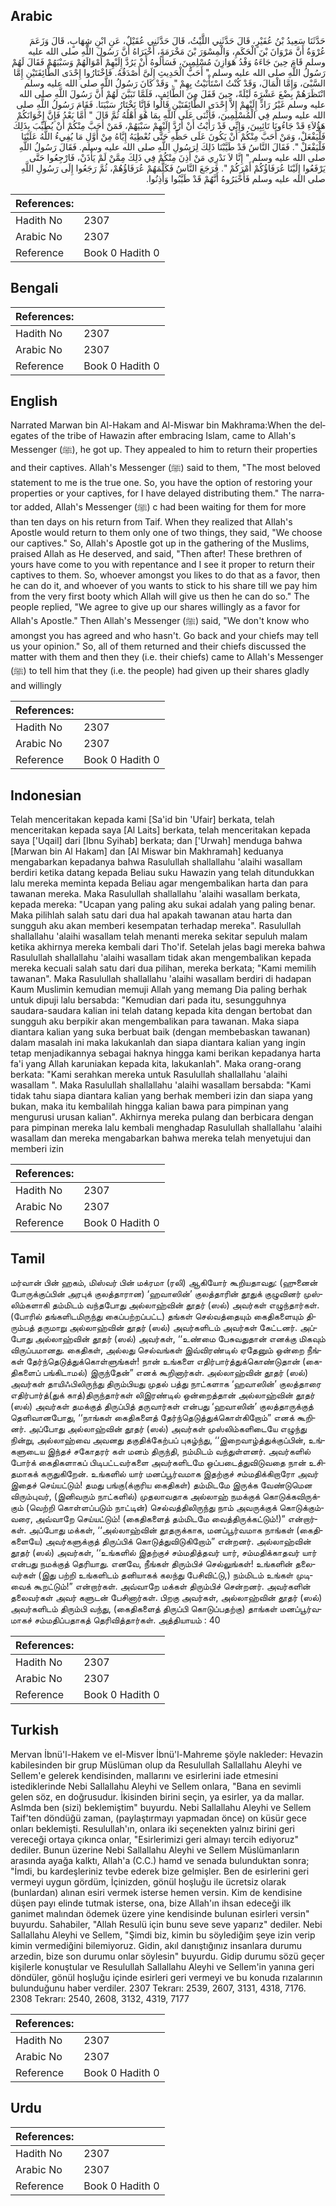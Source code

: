## Arabic


<div dir="rtl" lang="ar" style={{fontSize:'larger',backgroundColor:'#f8f9fa',padding:20}}>
حَدَّثَنَا سَعِيدُ بْنُ عُفَيْرٍ، قَالَ حَدَّثَنِي اللَّيْثُ، قَالَ حَدَّثَنِي عُقَيْلٌ، عَنِ ابْنِ شِهَابٍ، قَالَ وَزَعَمَ عُرْوَةُ أَنَّ مَرْوَانَ بْنَ الْحَكَمِ، وَالْمِسْوَرَ بْنَ مَخْرَمَةَ، أَخْبَرَاهُ أَنَّ رَسُولَ اللَّهِ صلى الله عليه وسلم قَامَ حِينَ جَاءَهُ وَفْدُ هَوَازِنَ مُسْلِمِينَ، فَسَأَلُوهُ أَنْ يَرُدَّ إِلَيْهِمْ أَمْوَالَهُمْ وَسَبْيَهُمْ فَقَالَ لَهُمْ رَسُولُ اللَّهِ صلى الله عليه وسلم ‏"‏ أَحَبُّ الْحَدِيثِ إِلَىَّ أَصْدَقُهُ‏.‏ فَاخْتَارُوا إِحْدَى الطَّائِفَتَيْنِ إِمَّا السَّبْىَ، وَإِمَّا الْمَالَ، وَقَدْ كُنْتُ اسْتَأْنَيْتُ بِهِمْ ‏"‏‏.‏ وَقَدْ كَانَ رَسُولُ اللَّهِ صلى الله عليه وسلم انْتَظَرَهُمْ بِضْعَ عَشْرَةَ لَيْلَةً، حِينَ قَفَلَ مِنَ الطَّائِفِ، فَلَمَّا تَبَيَّنَ لَهُمْ أَنَّ رَسُولَ اللَّهِ صلى الله عليه وسلم غَيْرُ رَادٍّ إِلَيْهِمْ إِلاَّ إِحْدَى الطَّائِفَتَيْنِ قَالُوا فَإِنَّا نَخْتَارُ سَبْيَنَا‏.‏ فَقَامَ رَسُولُ اللَّهِ صلى الله عليه وسلم فِي الْمُسْلِمِينَ، فَأَثْنَى عَلَى اللَّهِ بِمَا هُوَ أَهْلُهُ ثُمَّ قَالَ ‏"‏ أَمَّا بَعْدُ فَإِنَّ إِخْوَانَكُمْ هَؤُلاَءِ قَدْ جَاءُونَا تَائِبِينَ، وَإِنِّي قَدْ رَأَيْتُ أَنْ أَرُدَّ إِلَيْهِمْ سَبْيَهُمْ، فَمَنْ أَحَبَّ مِنْكُمْ أَنْ يُطَيِّبَ بِذَلِكَ فَلْيَفْعَلْ، وَمَنْ أَحَبَّ مِنْكُمْ أَنْ يَكُونَ عَلَى حَظِّهِ حَتَّى نُعْطِيَهُ إِيَّاهُ مِنْ أَوَّلِ مَا يُفِيءُ اللَّهُ عَلَيْنَا فَلْيَفْعَلْ ‏"‏‏.‏ فَقَالَ النَّاسُ قَدْ طَيَّبْنَا ذَلِكَ لِرَسُولِ اللَّهِ صلى الله عليه وسلم‏.‏ فَقَالَ رَسُولُ اللَّهِ صلى الله عليه وسلم ‏"‏ إِنَّا لاَ نَدْرِي مَنْ أَذِنَ مِنْكُمْ فِي ذَلِكَ مِمَّنْ لَمْ يَأْذَنْ، فَارْجِعُوا حَتَّى يَرْفَعُوا إِلَيْنَا عُرَفَاؤُكُمْ أَمْرَكُمْ ‏"‏‏.‏ فَرَجَعَ النَّاسُ فَكَلَّمَهُمْ عُرَفَاؤُهُمْ، ثُمَّ رَجَعُوا إِلَى رَسُولِ اللَّهِ صلى الله عليه وسلم فَأَخْبَرُوهُ أَنَّهُمْ قَدْ طَيَّبُوا وَأَذِنُوا‏.‏
</div>
<div style={{backgroundColor:'#f8f9fa',padding:20, marginBottom: 10}}><table> <thead> <tr> <th>References:</th> <th></th> </tr> </thead> <tbody><tr><td>Hadith No</td><td>2307</td></tr><tr><td>Arabic No</td><td>2307</td></tr><tr><td>Reference</td><td>Book 0 Hadith 0</td></tr></tbody></table></div>

## Bengali


<div dir="ltr" lang="bn" style={{fontSize:'larger',backgroundColor:'#f8f9fa',padding:20}}>

</div>
<div style={{backgroundColor:'#f8f9fa',padding:20, marginBottom: 10}}><table> <thead> <tr> <th>References:</th> <th></th> </tr> </thead> <tbody><tr><td>Hadith No</td><td>2307</td></tr><tr><td>Arabic No</td><td>2307</td></tr><tr><td>Reference</td><td>Book 0 Hadith 0</td></tr></tbody></table></div>

## English


<div dir="ltr" lang="en" style={{fontSize:'larger',backgroundColor:'#f8f9fa',padding:20}}>
Narrated Marwan bin Al-Hakam and Al-Miswar bin Makhrama:When the delegates of the tribe of Hawazin after embracing Islam, came to Allah's Messenger (ﷺ), he got up. They appealed to him to return their properties and their captives. Allah's Messenger (ﷺ) said to them, "The most beloved statement to me is the true one. So, you have the option of restoring your properties or your captives, for I have delayed distributing them." The narrator added, Allah's Messenger (ﷺ) c had been waiting for them for more than ten days on his return from Taif. When they realized that Allah's Apostle would return to them only one of two things, they said, "We choose our captives." So, Allah's Apostle got up in the gathering of the Muslims, praised Allah as He deserved, and said, "Then after! These brethren of yours have come to you with repentance and I see it proper to return their captives to them. So, whoever amongst you likes to do that as a favor, then he can do it, and whoever of you wants to stick to his share till we pay him from the very first booty which Allah will give us then he can do so." The people replied, "We agree to give up our shares willingly as a favor for Allah's Apostle." Then Allah's Messenger (ﷺ) said, "We don't know who amongst you has agreed and who hasn't. Go back and your chiefs may tell us your opinion." So, all of them returned and their chiefs discussed the matter with them and then they (i.e. their chiefs) came to Allah's Messenger (ﷺ) to tell him that they (i.e. the people) had given up their shares gladly and willingly
</div>
<div style={{backgroundColor:'#f8f9fa',padding:20, marginBottom: 10}}><table> <thead> <tr> <th>References:</th> <th></th> </tr> </thead> <tbody><tr><td>Hadith No</td><td>2307</td></tr><tr><td>Arabic No</td><td>2307</td></tr><tr><td>Reference</td><td>Book 0 Hadith 0</td></tr></tbody></table></div>

## Indonesian


<div dir="ltr" lang="id" style={{fontSize:'larger',backgroundColor:'#f8f9fa',padding:20}}>
Telah menceritakan kepada kami [Sa'id bin 'Ufair] berkata, telah menceritakan kepada saya [Al Laits] berkata, telah menceritakan kepada saya ['Uqail] dari [Ibnu Syihab] berkata; dan ['Urwah] menduga bahwa [Marwan bin Al Hakam] dan [Al Miswar bin Makhramah] keduanya mengabarkan kepadanya bahwa Rasulullah shallallahu 'alaihi wasallam berdiri ketika datang kepada Beliau suku Hawazin yang telah ditundukkan lalu mereka meminta kepada Beliau agar mengembalikan harta dan para tawanan mereka. Maka Rasulullah shallallahu 'alaihi wasallam berkata, kepada mereka: "Ucapan yang paling aku sukai adalah yang paling benar. Maka pilihlah salah satu dari dua hal apakah tawanan atau harta dan sungguh aku akan memberi kesempatan terhadap mereka". Rasulullah shallallahu 'alaihi wasallam telah menanti mereka sekitar sepuluh malam ketika akhirnya mereka kembali dari Tho'if. Setelah jelas bagi mereka bahwa Rasulullah shallallahu 'alaihi wasallam tidak akan mengembalikan kepada mereka kecuali salah satu dari dua pilihan, mereka berkata; "Kami memilih tawanan". Maka Rasulullah shallallahu 'alaihi wasallam berdiri di hadapan Kaum Muslimin kemudian memuji Allah yang memang Dia paling berhak untuk dipuji lalu bersabda: "Kemudian dari pada itu, sesungguhnya saudara-saudara kalian ini telah datang kepada kita dengan bertobat dan sungguh aku berpikir akan mengembalikan para tawanan. Maka siapa diantara kalian yang suka berbuat baik (dengan membebaskan tawanan) dalam masalah ini maka lakukanlah dan siapa diantara kalian yang ingin tetap menjadikannya sebagai haknya hingga kami berikan kepadanya harta fa'i yang Allah karuniakan kepada kita, lakukanlah". Maka orang-orang berkata: "Kami serahkan mereka untuk Rasulullah shallallahu 'alaihi wasallam ". Maka Rasulullah shallallahu 'alaihi wasallam bersabda: "Kami tidak tahu siapa diantara kalian yang berhak memberi izin dan siapa yang bukan, maka itu kembalilah hingga kalian bawa para pimpinan yang mengurusi urusan kalian". Akhirnya mereka pulang dan berbicara dengan para pimpinan mereka lalu kembali menghadap Rasulullah shallallahu 'alaihi wasallam dan mereka mengabarkan bahwa mereka telah menyetujui dan memberi izin
</div>
<div style={{backgroundColor:'#f8f9fa',padding:20, marginBottom: 10}}><table> <thead> <tr> <th>References:</th> <th></th> </tr> </thead> <tbody><tr><td>Hadith No</td><td>2307</td></tr><tr><td>Arabic No</td><td>2307</td></tr><tr><td>Reference</td><td>Book 0 Hadith 0</td></tr></tbody></table></div>

## Tamil


<div dir="ltr" lang="ta" style={{fontSize:'larger',backgroundColor:'#f8f9fa',padding:20}}>
மர்வான் பின் ஹகம், மிஸ்வர் பின் மக்ரமா (ரலி) ஆகியோர் கூறியதாவது: (ஹுனைன் போருக்குப்பின் அரபுக் குலத்தாரான) ‘ஹவாஸின்’ குலத்தாரின் தூதுக் குழுவினர் முஸ்லிம்களாகி தம்மிடம் வந்தபோது அல்லாஹ்வின் தூதர் (ஸல்) அவர்கள் எழுந்தார்கள். (போரில் தங்களிடமிருந்து கைப்பற்றப்பட்ட) தங்கள் செல்வத்தையும் கைதிகளையும் திரும்பத் தருமாறு அல்லாஹ்வின் தூதர் (ஸல்) அவர்களிடம் அவர்கள் கேட்டனர். அப்போது அல்லாஹ்வின் தூதர் (ஸல்) அவர்கள், ‘‘உண்மை பேசுவதுதான் எனக்கு மிகவும் விருப்பமானது. கைதிகள், அல்லது செல்வங்கள் இவ்விரண்டில் ஏதேனும் ஒன்றை நீங்கள் தேர்ந்தெடுத்துக்கொள்ளுங்கள்! நான் உங்களை எதிர்பார்த்துக்கொண்டுதான் (கைதிகளைப் பங்கிடாமல்) இருந்தேன்” எனக் கூறினார்கள். அல்லாஹ்வின் தூதர் (ஸல்) அவர்கள் தாயிஃபிலிருந்து திரும்பியது முதல் பத்து நாட்களாக ‘ஹவாஸின்’ குலத்தாரை எதிர்பார்த்(துக் காத்)திருந்தார்கள் லிஇரண்டில் ஒன்றைத்தான் அல்லாஹ்வின் தூதர் (ஸல்) அவர்கள் தமக்குத் திருப்பித் தருவார்கள் என்பது ‘ஹவாஸின்’ குலத்தாருக்குத் தெளிவானபோது, ‘‘நாங்கள் கைதிகளைத் தேர்ந்தெடுத்துக்கொள்கிறோம்” எனக் கூறினர். அப்போது அல்லாஹ்வின் தூதர் (ஸல்) அவர்கள் முஸ்லிம்களிடையே எழுந்து நின்று, அல்லாஹ்வை அவனது தகுதிக்கேற்பப் புகழ்ந்து, ‘‘இறைவாழ்த்துக்குப்பின், உங்களுடைய இந்தச் சகோதரர் கள் மனம் திருந்தி, நம்மிடம் வந்துள்ளனர். அவர்களில் போர்க் கைதிகளாகப் பிடிபட்டவர்களை அவர்களிடமே ஒப்படைத்துவிடுவதை நான் உசிதமாகக் கருதுகிறேன். உங்களில் யார் மனப்பூர்வமாக இதற்குச் சம்மதிக்கிறாரோ அவர் இதைச் செய்யட்டும்! தமது பங்கு(க்குரிய கைதிகள்) தம்மிடமே இருக்க வேண்டுமென விரும்புவர், (இனிவரும் நாட்களில்) முதலாவதாக அல்லாஹ் நமக்குக் கொடுக்கவிருக்கும் (வெற்றி கொள்ளப்படும் நாட்டின்) செல்வத்திலிருந்து நாம் அவருக்குக் கொடுக்கும்வரை, அவ்வாறே செய்யட்டும்! (கைதிகளைத் தம்மிடமே வைத்திருக்கட்டும்!)” என்றார்கள். அப்போது மக்கள், ‘‘அல்லாஹ்வின் தூதருக்காக, மனப்பூர்வமாக நாங்கள் (கைதிகளையே) அவர்களுக்குத் திருப்பிக் கொடுத்துவிடுகிறோம்” என்றனர். அல்லாஹ்வின் தூதர் (ஸல்) அவர்கள், ‘‘உங்களில் இதற்குச் சம்மதித்தவர் யார், சம்மதிக்காதவர் யார் என்பது நமக்குத் தெரியாது. எனவே, நீங்கள் திரும்பிச் செல்லுங்கள்! உங்களின் தலைவர்கள் (இது பற்றி உங்களிடம் தனியாகக் கலந்து பேசிவிட்டு,) நம்மிடம் உங்கள் முடிவைக் கூறட்டும்!” என்றார்கள். அவ்வாறே மக்கள் திரும்பிச் சென்றனர். அவர்களின் தலைவர்கள் அவர் களுடன் பேசினார்கள். பிறகு அவர்கள், அல்லாஹ்வின் தூதர் (ஸல்) அவர்களிடம் திரும்பி வந்து, (கைதிகளைத் திருப்பி கொடுப்பதற்கு) தாங்கள் மனப்பூர்வமாகச் சம்மதிப்பதாகத் தெரிவித்தார்கள். அத்தியாயம் : 40
</div>
<div style={{backgroundColor:'#f8f9fa',padding:20, marginBottom: 10}}><table> <thead> <tr> <th>References:</th> <th></th> </tr> </thead> <tbody><tr><td>Hadith No</td><td>2307</td></tr><tr><td>Arabic No</td><td>2307</td></tr><tr><td>Reference</td><td>Book 0 Hadith 0</td></tr></tbody></table></div>

## Turkish


<div dir="ltr" lang="tr" style={{fontSize:'larger',backgroundColor:'#f8f9fa',padding:20}}>
Mervan İbnü'l-Hakem ve el-Misver İbnü'l-Mahreme şöyle nakleder: Hevazin kabilesinden bir grup Müslüman olup da Resulullah Sallallahu Aleyhi ve Sellem'e gelerek kendisinden, mallarını ve esirlerini iade etmesini istediklerinde Nebi Sallallahu Aleyhi ve Sellem onlara, "Bana en sevimli gelen söz, en doğrusudur. İkisinden birini seçin, ya esirler, ya da mallar. Aslmda ben (sizi) beklemiştim" buyurdu. Nebi Sallallahu Aleyhi ve Sellem Taif'ten döndüğü zaman, (paylaştırmayı yapmadan önce) on küsür gece onları beklemişti. Resulullah'ın, onlara iki seçenekten yalnız birini geri vereceği ortaya çıkınca onlar, "Esirlerimizi geri almayı tercih ediyoruz" dediler. Bunun üzerine Nebi Sallallahu Aleyhi ve Sellem Müslümanların arasında ayağa kalktı, Allah'a (C.C.) hamd ve senada bulunduktan sonra; "İmdi, bu kardeşleriniz tevbe ederek bize gelmişler. Ben de esirlerini geri vermeyi uygun gördüm, İçinizden, gönül hoşluğu ile ücretsiz olarak (bunlardan) alınan esiri vermek isterse hemen versin. Kim de kendisine düşen payı elinde tutmak isterse, ona, bize Allah'ın ihsan edeceği ilk ganimet malından ödemek üzere yine kendisinde bulunan esirleri versin" buyurdu. Sahabiler, "Allah Resulü için bunu seve seve yaparız" dediler. Nebi Sallallahu Aleyhi ve Sellem, "Şimdi biz, kimin bu söylediğim şeye izin verip kimin vermediğini bilemiyoruz. Gidin, akıl danıştığınız insanlara durumu arzedin, bize son durumu onlar söylesin" buyurdu. Gidip durumu sözü geçer kişilerle konuştular ve Resulullah Sallallahu Aleyhi ve Sellem'in yanına geri döndüler, gönül hoşluğu içinde esirleri geri vermeyi ve bu konuda rızalarının bulunduğunu haber verdiler. 2307 Tekrarı: 2539, 2607, 3131, 4318, 7176. 2308 Tekrarı: 2540, 2608, 3132, 4319, 7177
</div>
<div style={{backgroundColor:'#f8f9fa',padding:20, marginBottom: 10}}><table> <thead> <tr> <th>References:</th> <th></th> </tr> </thead> <tbody><tr><td>Hadith No</td><td>2307</td></tr><tr><td>Arabic No</td><td>2307</td></tr><tr><td>Reference</td><td>Book 0 Hadith 0</td></tr></tbody></table></div>

## Urdu


<div dir="rtl" lang="ur" style={{fontSize:'larger',backgroundColor:'#f8f9fa',padding:20}}>

</div>
<div style={{backgroundColor:'#f8f9fa',padding:20, marginBottom: 10}}><table> <thead> <tr> <th>References:</th> <th></th> </tr> </thead> <tbody><tr><td>Hadith No</td><td>2307</td></tr><tr><td>Arabic No</td><td>2307</td></tr><tr><td>Reference</td><td>Book 0 Hadith 0</td></tr></tbody></table></div>
